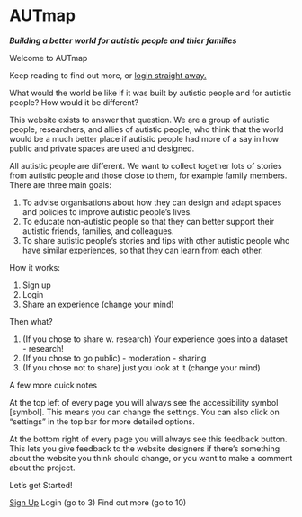 # AUTmap

***Building a better world for autistic people and thier families*** 

Welcome to AUTmap

Keep reading to find out more, or [login straight away.](#3-Login) 

What would the world be like if it was built by autistic people and for autistic people? 
How would it be different? 

This website exists to answer that question. 
We are a group of autistic people, researchers, and allies of autistic people, who think that the world would be a much better place if autistic people had more of a say in how public and private spaces are used and designed. 

All autistic people are different. 
We want to collect together lots of stories from autistic people and those close to them, for example family members. 
There are three main goals: 


1. To advise organisations about how they can design and adapt spaces and policies to improve autistic people’s lives. 
2. To educate non-autistic people so that they can better support their autistic friends, families, and colleagues. 
3. To share autistic people’s stories and tips with other autistic people who have similar experiences, so that they can learn from each other.

How it works:

1. Sign up
2. Login
3. Share an experience (change your mind)


Then what? 

1. (If you chose to share w. research) Your experience goes into a dataset - research! 
2. (If you chose to go public) - moderation - sharing 
3. (If you chose not to share) just you look at it (change your mind)

A few more quick notes 

At the top left of every page you will always see the accessibility symbol [symbol]. This means you can change the settings. You can also click on “settings” in the top bar for more  detailed options. 

At the bottom right of every page you will always see this feedback button. This lets you give feedback to the website designers if there’s something about the website you think should change, or you want to make a comment about the project. 

Let’s get Started!

[Sign Up](#2-Sign-up)
Login (go to 3)
Find out more (go to 10)
